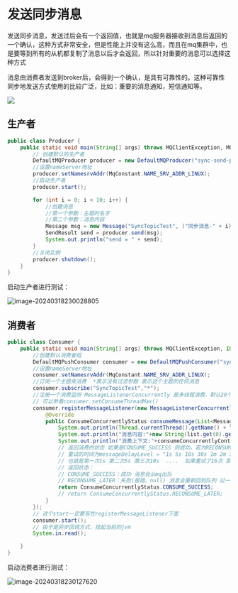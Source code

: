 # 发送同步消息

发送同步消息，发送过后会有一个返回值，也就是mq服务器接收到消息后返回的一个确认，这种方式非常安全，但是性能上并没有这么高，而且在mq集群中，也是要等到所有的从机都复制了消息以后才会返回，所以针对重要的消息可以选择这种方式

消息由消费者发送到broker后，会得到一个确认，是具有可靠性的。这种可靠性同步地发送方式使用的比较广泛，比如：重要的消息通知，短信通知等。

![](https://cdn.jsdelivr.net/gh/letengzz/tc2/img202403172015667.jpg)

## 生产者

```java
public class Producer {
    public static void main(String[] args) throws MQClientException, MQBrokerException, RemotingException, InterruptedException {
        // 创建默认的生产者
        DefaultMQProducer producer = new DefaultMQProducer("sync-send-producer");
        //设置nameServer地址
        producer.setNamesrvAddr(MqConstant.NAME_SRV_ADDR_LINUX);
        //启动生产者
        producer.start();

        for (int i = 0; i < 10; i++) {
            //创建消息
            //第一个参数：主题的名字
            //第二个参数：消息内容
            Message msg = new Message("SyncTopicTest", ("同步消息-" + i).getBytes());
            SendResult send = producer.send(msg);
            System.out.println("send = " + send);
        }
        //关闭实例
        producer.shutdown();
    }
}
```

启动生产者进行测试：

![image-20240318230028805](https://cdn.jsdelivr.net/gh/letengzz/tc2/img202403182300863.png)

## 消费者

```java
public class Consumer {
    public static void main(String[] args) throws MQClientException, IOException {
        //创建默认消费者组
        DefaultMQPushConsumer consumer = new DefaultMQPushConsumer("sync-consumer-test");
        //设置nameServer地址
        consumer.setNamesrvAddr(MqConstant.NAME_SRV_ADDR_LINUX);
        //订阅一个主题来消费  *表示没有过滤参数 表示这个主题的任何消息
        consumer.subscribe("SyncTopicTest","*");
        //注册一个消费监听 MessageListenerConcurrently 是多线程消费，默认20个线程
        // 可以参看consumer.setConsumeThreadMax()
        consumer.registerMessageListener(new MessageListenerConcurrently() {
            @Override
            public ConsumeConcurrentlyStatus consumeMessage(List<MessageExt> list, ConsumeConcurrentlyContext consumeConcurrentlyContext) {
                System.out.println(Thread.currentThread().getName() + "----" + list);
                System.out.println("消息内容:"+new String(list.get(0).getBody()));
                System.out.println("消费上下文:"+consumeConcurrentlyContext);
                // 返回消费的状态 如果是CONSUME_SUCCESS 则成功，若为RECONSUME_LATER则该条消息会被重回队列，重新被投递
                // 重试的时间为messageDelayLevel = "1s 5s 10s 30s 1m 2m 3m 4m 5m 6m 7m 8m 9m 10m 20m 30m 1h 2h
                // 也就是第一次1s 第二次5s 第三次10s  ....  如果重试了16次 那么这个消息就会被终止发送给消费者
                // 返回状态：
                // CONSUME_SUCCESS：成功 消息会从mq出队
                // RECONSUME_LATER：失败(报错、null) 消息会重新回到队列 过一会重新投递出来 给当前消费者或者其他消费者消费的
                return ConsumeConcurrentlyStatus.CONSUME_SUCCESS;
                // return ConsumeConcurrentlyStatus.RECONSUME_LATER;
            }
        });
        // 这个start一定要写在registerMessageListener下面
        consumer.start();
        // 由于是异步回调方式，挂起当前的jvm
        System.in.read();

    }
}
```

启动消费者进行测试：

![image-20240318230127620](https://cdn.jsdelivr.net/gh/letengzz/tc2/img202403182301790.png)
